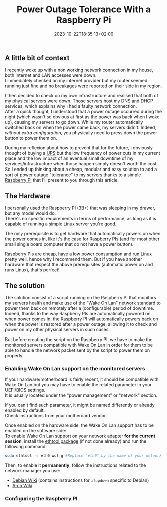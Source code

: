 ﻿---
title: "Power Outage Tolerance With a Raspberry Pi"
date: 2023-10-22T18:35:13+02:00
draft: false
---

## A little bit of context

I recently woke up with a non working network connection in my house, both internet and LAN accesses were down.  
I immediately checked on my internet provider but my router seemed running just fine and no breakages were reported on their side in my region.

I then decided to check on my own infrastructure and realised that both of my physical servers were down. Those servers host my DNS and DHCP services, which explains why I had a faulty network connection.  
After a quick thought, I understood that a power outage occurred during the night (which wasn't so obvious at first as the power was back when I woke up), causing my servers to go down. While my router automatically switched back on when the power came back, my servers didn't. Indeed, *without extra configuration,* you physically need to press down the power button to power them on.

During my reflexion about how to prevent that for the future, I obviously thought of buying a [UPS](https://en.wikipedia.org/wiki/Uninterruptible_power_supply) but the low frequency of power cuts in my current place and the low impact of an eventual small downtime of my services/infrastructure when those happen simply doesn't worth the cost.  
So I ended up thinking about a cheap, modular and easy solution to add a sort of power outage "tolerance" to my servers thanks to a simple [Raspberry PI](https://en.wikipedia.org/wiki/Raspberry_Pi) that I'll present to you through this article.

## The Hardware

I personally used the Raspberry PI (3B+) that was sleeping in my drawer, but any model would do.  
There's no specific requirements in terms of performance, as long as it is capable of running a simple Linux server you're good.

The only prerequisite is to get hardware that automatically powers on when the power comes in, like it's the case for Raspberry PIs (and for most other small single board computer that do not have a power button).

Raspberry PIs are cheap, have a low power consumption and run Linux pretty well, hence why I recommend them. But if you have another hardware that respect the above prerequisites (automatic power on and runs Linux), that's perfect!

## The solution

The solution consist of a script running on the Raspberry PI that monitors my servers health and make use of the ["Wake On Lan" network standard](https://en.wikipedia.org/wiki/Wake-on-LAN) to power them back on remotely after a (configurable) period of downtime.  
Indeed, thanks to the way Raspberry PIs are automatically powered on when power comes in, the Raspberry PI will automatically powers back on when the power is restored after a power outage, allowing it to check and power on my other physical servers in such cases.

But before creating the script on the Raspberry PI, we have to make the monitored servers compatible with Wake On Lan in order for them to be able to handle the network packet sent by the script to power them on properly.

### Enabling Wake On Lan support on the monitored servers

If your hardware/motherboard is fairly recent, it should be compatible with Wake On Lan but you may have to enable the related parameter in your UEFI/BIOS settings.  
It is usually located under the "power management" or "network" section.

If you can't find such parameter, it might be named differently or already enabled by default.  
Check instructions from your motheroard vendor.

Once enabled on the hardware side, the Wake On Lan support has to be enabled on the software side:  
To enable Wake On Lan support on your network adapter **for the current session**, install the [ethtool package](https://fr.wikipedia.org/wiki/Ethtool) (if not done already) and run the following command:

```bash
sudo ethtool -s eth0 wol g #Replace "eth0" by the name of your network card
```

Then, to enable it **permanently**, follow the instructions related to the network manager you use:

- [Debian Wiki](https://wiki.debian.org/WakeOnLan#Enabling_WOL) (contains instructions for `ifupdown` specific to Debian)
- [Arch Wiki](https://wiki.archlinux.org/title/Wake-on-LAN#Make_it_persistent)

### Configuring the Raspberry PI
